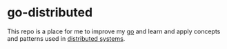 # go-distributed

This repo is a place for me to improve my [go](https://golang.org) and learn and apply
concepts and patterns used in [distributed systems](https://en.wikipedia.org/wiki/Distributed_computing).
